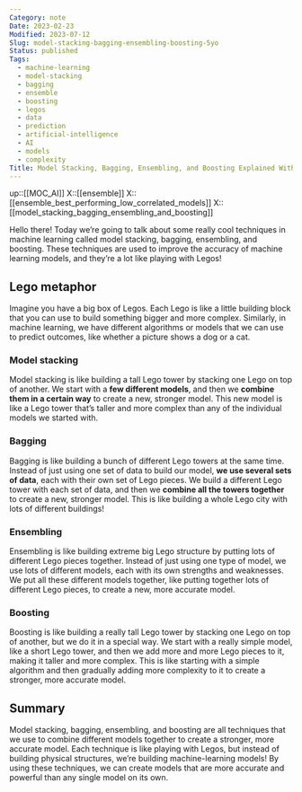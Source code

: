 ```yaml
---
Category: note
Date: 2023-02-23
Modified: 2023-07-12
Slug: model-stacking-bagging-ensembling-boosting-5yo
Status: published
Tags:
  - machine-learning
  - model-stacking
  - bagging
  - ensemble
  - boosting
  - legos
  - data
  - prediction
  - artificial-intelligence
  - AI
  - models
  - complexity
Title: Model Stacking, Bagging, Ensembling, and Boosting Explained With LEGO Metaphor
---
```

up::[[MOC_AI]]
X::[[ensemble]]
X::[[ensemble_best_performing_low_correlated_models]]
X::[[model_stacking_bagging_ensembling_and_boosting]]

Hello there! Today we’re going to talk about some really cool techniques in machine learning called model stacking, bagging, ensembling, and boosting. These techniques are used to improve the accuracy of machine learning models, and they’re a lot like playing with Legos!

## Lego metaphor

Imagine you have a big box of Legos. Each Lego is like a little building block that you can use to build something bigger and more complex. Similarly, in machine learning, we have different algorithms or models that we can use to predict outcomes, like whether a picture shows a dog or a cat.

### Model stacking

Model stacking is like building a tall Lego tower by stacking one Lego on top of another. We start with a **few different models**, and then we **combine them in a certain way** to create a new, stronger model. This new model is like a Lego tower that’s taller and more complex than any of the individual models we started with.

### Bagging

Bagging is like building a bunch of different Lego towers at the same time. Instead of just using one set of data to build our model, **we use several sets of data**, each with their own set of Lego pieces. We build a different Lego tower with each set of data, and then we **combine all the towers together** to create a new, stronger model. This is like building a whole Lego city with lots of different buildings!

### Ensembling

Ensembling is like building extreme big Lego structure by putting lots of different Lego pieces together. Instead of just using one type of model, we use lots of different models, each with its own strengths and weaknesses. We put all these different models together, like putting together lots of different Lego pieces, to create a new, more accurate model.

### Boosting

Boosting is like building a really tall Lego tower by stacking one Lego on top of another, but we do it in a special way. We start with a really simple model, like a short Lego tower, and then we add more and more Lego pieces to it, making it taller and more complex. This is like starting with a simple algorithm and then gradually adding more complexity to it to create a stronger, more accurate model.

## Summary

Model stacking, bagging, ensembling, and boosting are all techniques that we use to combine different models together to create a stronger, more accurate model. Each technique is like playing with Legos, but instead of building physical structures, we’re building machine-learning models! By using these techniques, we can create models that are more accurate and powerful than any single model on its own.
